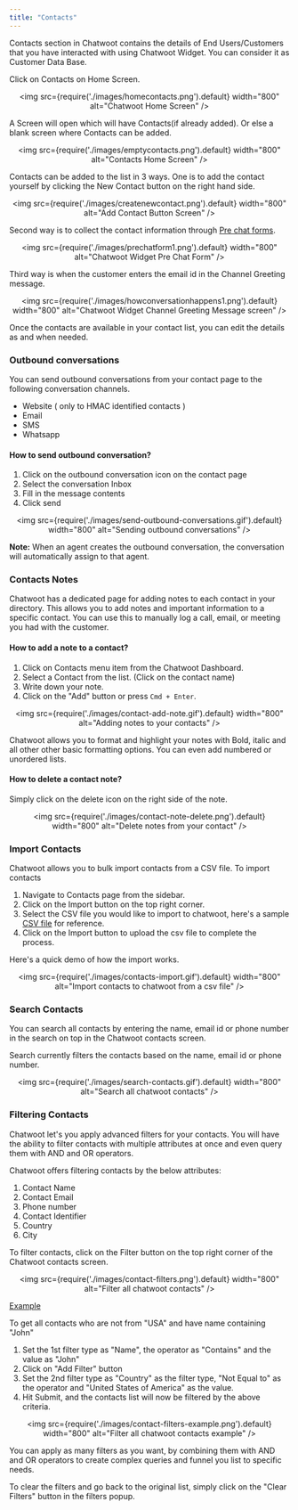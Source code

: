 ```yaml
---
title: "Contacts"
---
```


Contacts section in Chatwoot contains the details of End Users/Customers that you have interacted with using Chatwoot Widget. 
You can consider it as Customer Data Base. 

Click on Contacts on Home Screen.

<div align="center">

<img src={require('./images/homecontacts.png').default} width="800" alt="Chatwoot Home Screen" />

</div>

A Screen will open which will have Contacts(if already added). Or else a blank screen where Contacts can be added.

<div align="center">

<img src={require('./images/emptycontacts.png').default} width="800" alt="Contacts Home Screen" />

</div>

Contacts can be added to the list in 3 ways. One is to add the contact yourself by clicking the New Contact button on the right hand side.

<div align="center">

<img src={require('./images/createnewcontact.png').default} width="800" alt="Add Contact Button Screen" />

</div>

Second way is to collect the contact information through [Pre chat forms](add-inbox-settings.md#pre-chat-form). 

<div align="center">

<img src={require('./images/prechatform1.png').default} width="800" alt="Chatwoot Widget Pre Chat Form" />

</div>

Third way is when the customer enters the email id in the Channel Greeting message. 

<div align="center">

<img src={require('./images/howconversationhappens1.png').default} width="800" alt="Chatwoot Widget Channel Greeting Message screen" />

</div>

Once the contacts are available in your contact list, you can edit the details as and when needed.

### Outbound conversations

You can send outbound conversations from your contact page to the following conversation channels.

- Website ( only to HMAC identified contacts )
- Email
- SMS
- Whatsapp

#### How to send outbound conversation?

1. Click on the outbound conversation icon on the contact page
2. Select the conversation Inbox
3. Fill in the message contents 
4. Click send

<div align="center">

<img src={require('./images/send-outbound-conversations.gif').default} width="800" alt="Sending outbound conversations" />

</div>



**Note:** When an agent creates the outbound conversation, the conversation will automatically assign to that agent.
### Contacts Notes

Chatwoot has a dedicated page for adding notes to each contact in your directory. This allows you to add notes and important information to a specific contact. You can use this to manually log a call, email, or meeting you had with the customer.

#### How to add a note to a contact?

1. Click on Contacts menu item from the Chatwoot Dashboard.
2. Select a Contact from the list. (Click on the contact name)
3. Write down your note.
4. Click on the "Add" button or press `Cmd + Enter`.

<div align="center">

<img src={require('./images/contact-add-note.gif').default} width="800" alt="Adding notes to your contacts" />

</div>

Chatwoot allows you to format and highlight your notes with Bold, italic and all other other basic formatting options. You can even add numbered or unordered lists.

#### How to delete a contact note?

Simply click on the delete icon on the right side of the note.

<div align="center">

<img src={require('./images/contact-note-delete.png').default} width="800" alt="Delete notes from your contact" />

</div>

### Import Contacts

Chatwoot allows you to bulk import contacts from a CSV file. To import contacts

1. Navigate to Contacts page from the sidebar.
2. Click on the Import button on the top right corner.
3. Select the CSV file you would like to import to chatwoot, here's a sample [CSV file](https://staging.chatwoot.com/downloads/import-contacts-sample.csv) for reference.
4. Click on the Import button to upload the csv file to complete the process.

Here's a quick demo of how the import works.

<div align="center">

<img src={require('./images/contacts-import.gif').default} width="800" alt="Import contacts to chatwoot from a csv file" />

</div>

### Search Contacts

You can search all contacts by entering the name, email id or phone number in the search on top in the Chatwoot contacts screen.

Search currently filters the contacts based on the name, email id or phone number. 

<div align="center">

<img src={require('./images/search-contacts.gif').default} width="800" alt="Search all chatwoot contacts" />

</div>

### Filtering Contacts

Chatwoot let's you apply advanced filters for your contacts. You will have the ability to filter contacts with multiple attributes at once and even query them with AND and OR operators.

Chatwoot offers filtering contacts by the below attributes:

1. Contact Name
2. Contact Email
3. Phone number
4. Contact Identifier
5. Country
6. City

To filter contacts, click on the Filter button on the top right corner of the Chatwoot contacts screen.

<div align="center">

<img src={require('./images/contact-filters.png').default} width="800" alt="Filter all chatwoot contacts" />

</div>


<u>Example</u>

To get all contacts who are not from "USA" and have name containing "John"

1. Set the 1st filter type as "Name", the operator as "Contains" and the value as "John"
2. Click on "Add Filter" button
2. Set the 2nd filter type as "Country" as the filter type, "Not Equal to" as the operator and "United States of America" as the value.
3. Hit Submit, and the contacts list will now be filtered by the above criteria.

<div align="center">

<img src={require('./images/contact-filters-example.png').default} width="800" alt="Filter all chatwoot contacts example" />

</div>

You can apply as many filters as you want, by combining them with AND and OR operators to create complex queries and funnel you list to specific needs.

To clear the filters and go back to the original list, simply click on the "Clear Filters" button in the filters popup.
